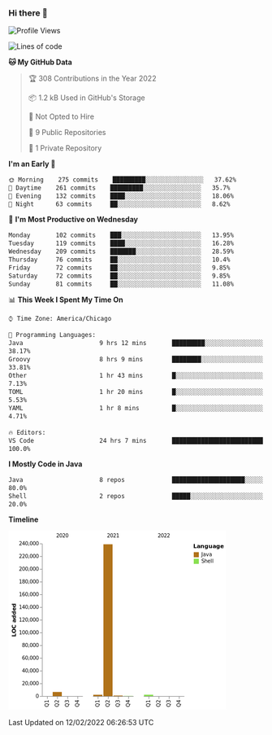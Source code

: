 ### Hi there 👋


<!--START_SECTION:waka-->
![Profile Views](http://img.shields.io/badge/Profile%20Views-0-blue)

![Lines of code](https://img.shields.io/badge/From%20Hello%20World%20I%27ve%20Written-251%20Thousand%20lines%20of%20code-blue)

**🐱 My GitHub Data** 

> 🏆 308 Contributions in the Year 2022
 > 
> 📦 1.2 kB Used in GitHub's Storage 
 > 
> 🚫 Not Opted to Hire
 > 
> 📜 9 Public Repositories 
 > 
> 🔑 1 Private Repository 
 > 
**I'm an Early 🐤** 

```text
🌞 Morning    275 commits    █████████░░░░░░░░░░░░░░░░   37.62% 
🌆 Daytime    261 commits    █████████░░░░░░░░░░░░░░░░   35.7% 
🌃 Evening    132 commits    ████░░░░░░░░░░░░░░░░░░░░░   18.06% 
🌙 Night      63 commits     ██░░░░░░░░░░░░░░░░░░░░░░░   8.62%

```
📅 **I'm Most Productive on Wednesday** 

```text
Monday       102 commits    ███░░░░░░░░░░░░░░░░░░░░░░   13.95% 
Tuesday      119 commits    ████░░░░░░░░░░░░░░░░░░░░░   16.28% 
Wednesday    209 commits    ███████░░░░░░░░░░░░░░░░░░   28.59% 
Thursday     76 commits     ██░░░░░░░░░░░░░░░░░░░░░░░   10.4% 
Friday       72 commits     ██░░░░░░░░░░░░░░░░░░░░░░░   9.85% 
Saturday     72 commits     ██░░░░░░░░░░░░░░░░░░░░░░░   9.85% 
Sunday       81 commits     ██░░░░░░░░░░░░░░░░░░░░░░░   11.08%

```


📊 **This Week I Spent My Time On** 

```text
⌚︎ Time Zone: America/Chicago

💬 Programming Languages: 
Java                     9 hrs 12 mins       █████████░░░░░░░░░░░░░░░░   38.17% 
Groovy                   8 hrs 9 mins        ████████░░░░░░░░░░░░░░░░░   33.81% 
Other                    1 hr 43 mins        █░░░░░░░░░░░░░░░░░░░░░░░░   7.13% 
TOML                     1 hr 20 mins        █░░░░░░░░░░░░░░░░░░░░░░░░   5.53% 
YAML                     1 hr 8 mins         █░░░░░░░░░░░░░░░░░░░░░░░░   4.71%

🔥 Editors: 
VS Code                  24 hrs 7 mins       █████████████████████████   100.0%

```

**I Mostly Code in Java** 

```text
Java                     8 repos             ████████████████████░░░░░   80.0% 
Shell                    2 repos             █████░░░░░░░░░░░░░░░░░░░░   20.0%

```


**Timeline**

![Chart not found](https://raw.githubusercontent.com/powercasgamer/powercasgamer/master/charts/bar_graph.png) 


 Last Updated on 12/02/2022 06:26:53 UTC
<!--END_SECTION:waka-->
